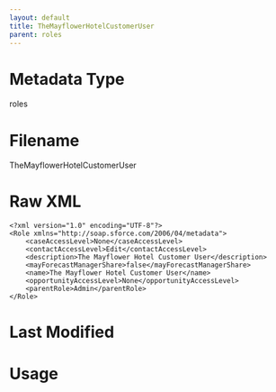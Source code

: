 ```yaml
---
layout: default
title: TheMayflowerHotelCustomerUser
parent: roles
---
```

# Metadata Type
roles


# Filename 
TheMayflowerHotelCustomerUser


# Raw XML
```
<?xml version="1.0" encoding="UTF-8"?>
<Role xmlns="http://soap.sforce.com/2006/04/metadata">
    <caseAccessLevel>None</caseAccessLevel>
    <contactAccessLevel>Edit</contactAccessLevel>
    <description>The Mayflower Hotel Customer User</description>
    <mayForecastManagerShare>false</mayForecastManagerShare>
    <name>The Mayflower Hotel Customer User</name>
    <opportunityAccessLevel>None</opportunityAccessLevel>
    <parentRole>Admin</parentRole>
</Role>
```


# Last Modified


# Usage
